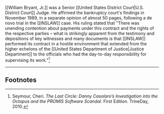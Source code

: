 [[William Bryant, Jr.]] was a Senior [[United States District Court|U.S. District Court]] Judge. He affirmed the bankruptcy court's findings in November 1989, in a separate opinion of almost 50 pages, following a de novo trial in the [[INSLAW]] case. His ruling stated that "There was unending contention about payments under this contract and the rights of the respective parties – what is strikingly apparent from the testimony and depositions of key witnesses and many documents is that [[INSLAW]] performed its contract in a hostile environment that extended from the higher echelons of the [[United States Department of Justice|Justice Department]] to the officials who had the day-to-day responsibility for supervising its work."[^1]

---
## Footnotes

[^1]: Seymour, Cheri. *The Last Circle: Danny Casolaro’s Investigation into the Octopus and the PROMIS Software Scandal*. First Edition. TrineDay, 2010.